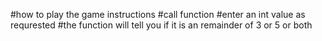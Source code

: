 #how to play the game instructions
#call function
#enter an int value as requrested
#the function will tell you if it is an remainder of 3 or 5 or both
